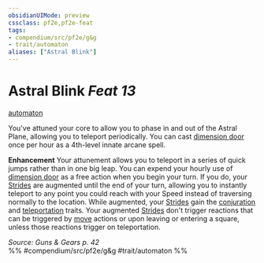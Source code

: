 ```yaml
---
obsidianUIMode: preview
cssclass: pf2e,pf2e-feat
tags:
- compendium/src/pf2e/g&g
- trait/automaton
aliases: ["Astral Blink"]
---
```

# Astral Blink  *Feat 13*  
[automaton](../../rules/traits/automaton-g-g.md)  


You've attuned your core to allow you to phase in and out of the Astral Plane, allowing you to teleport periodically. You can cast [dimension door](../spells/dimension-door.md) once per hour as a 4th-level innate arcane spell.

**Enhancement** Your attunement allows you to teleport in a series of quick jumps rather than in one big leap. You can expend your hourly use of [dimension door](../spells/dimension-door.md) as a free action when you begin your turn. If you do, your [Strides](../../rules/actions/stride.md) are augmented until the end of your turn, allowing you to instantly teleport to any point you could reach with your Speed instead of traversing normally to the location. While augmented, your [Strides](../../rules/actions/stride.md) gain the [conjuration](../../rules/traits/conjuration.md) and [teleportation](../../rules/traits/teleportation.md) traits. Your augmented [Strides](../../rules/actions/stride.md) don't trigger reactions that can be triggered by [move](../../rules/traits/move.md) actions or upon leaving or entering a square, unless those reactions trigger on teleportation.

*Source: Guns & Gears p. 42*  
%% #compendium/src/pf2e/g&g #trait/automaton %%